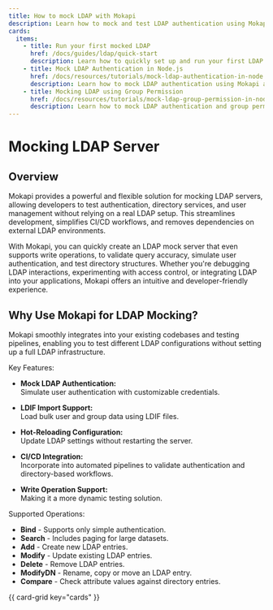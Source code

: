 ```yaml
---
title: How to mock LDAP with Mokapi
description: Learn how to mock and test LDAP authentication using Mokapi. Simulate user login, group permissions, and directory structure for development and testing.
cards:
  items:
    - title: Run your first mocked LDAP
      href: /docs/guides/ldap/quick-start
      description: Learn how to quickly set up and run your first LDAP mock and use ldapsearch tool
    - title: Mock LDAP Authentication in Node.js
      href: /docs/resources/tutorials/mock-ldap-authentication-in-node
      description: Learn how to mock LDAP authentication using Mokapi and a Node.js backend. Step-by-step guide with code examples for testing LDAP login without a real server!
    - title: Mocking LDAP using Group Permission
      href: /docs/resources/tutorials/mock-ldap-group-permission-in-node
      description: Learn how to mock LDAP authentication and group permission using a Node.js backend.
---
```


# Mocking LDAP Server

## Overview

Mokapi provides a powerful and flexible solution for mocking LDAP servers, allowing developers to test authentication, 
directory services, and user management without relying on a real LDAP setup. This streamlines development, simplifies 
CI/CD workflows, and removes dependencies on external LDAP environments.

With Mokapi, you can quickly create an LDAP mock server that even supports write operations, to validate query accuracy, 
simulate user authentication, and test directory structures. Whether you're debugging LDAP interactions, experimenting 
with access control, or integrating LDAP into your applications, Mokapi offers an intuitive and developer-friendly 
experience.

## Why Use Mokapi for LDAP Mocking?

Mokapi smoothly integrates into your existing codebases and testing pipelines, enabling you to test different LDAP 
configurations without setting up a full LDAP infrastructure.

Key Features:

- <p><strong>Mock LDAP Authentication:</strong><br /> Simulate user authentication with customizable credentials.</p>
- <p><strong>LDIF Import Support:</strong><br /> Load bulk user and group data using LDIF files.</p>
- <p><strong>Hot-Reloading Configuration:</strong><br /> Update LDAP settings without restarting the server.</p>
- <p><strong>CI/CD Integration:</strong><br /> Incorporate into automated pipelines to validate authentication and directory-based workflows.</p>
- <p><strong>Write Operation Support:</strong><br />Making it a more dynamic testing solution.</p>

Supported Operations:

- **Bind** - Supports only simple authentication.
- **Search** - Includes paging for large datasets.
- **Add** - Create new LDAP entries.
- **Modify** - Update existing LDAP entries.
- **Delete** - Remove LDAP entries.
- **ModifyDN** - Rename, copy or move an LDAP entry.
- **Compare** - Check attribute values against directory entries.

{{ card-grid key="cards" }}